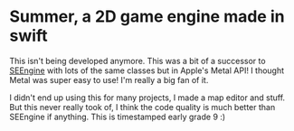 # Summer, a 2D game engine made in swift

This isn't being developed anymore.
This was a bit of a successor to [SEEngine](https://github.com/1whatleytay/SEEngine) with lots of the same classes but in Apple's Metal API!
I thought Metal was super easy to use!
I'm really a big fan of it.

I didn't end up using this for many projects, I made a map editor and stuff.
But this never really took of, I think the code quality is much better than SEEngine if anything.
This is timestamped early grade 9 :)
